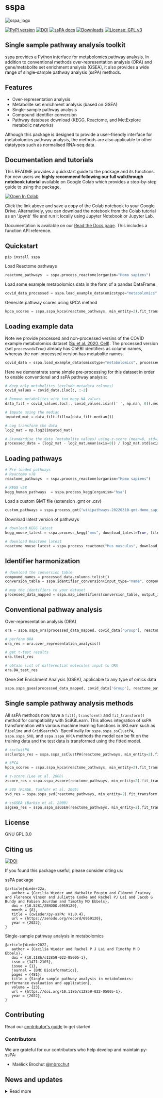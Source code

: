 # sspa
![sspa_logo](sspa_logo.png)

[![PyPI version](https://badge.fury.io/py/sspa.svg)](https://badge.fury.io/py/sspa)
[![DOI](https://zenodo.org/badge/442446643.svg)](https://zenodo.org/badge/latestdoi/442446643)
[![ssPA docs](https://github.com/cwieder/py-sspa/actions/workflows/sspa-docs.yml/badge.svg)](https://cwieder.github.io/py-ssPA/)
[![Downloads](https://pepy.tech/badge/sspa)](https://pepy.tech/project/sspa)
[![License: GPL v3](https://img.shields.io/badge/License-GPLv3-blue.svg)](https://www.gnu.org/licenses/gpl-3.0)

## Single sample pathway analysis toolkit
sspa provides a Python interface for metabolomics pathway analysis. In addition to conventional methods over-representation analysis (ORA) and gene/metabolite set enrichment analysis (GSEA), it also provides a wide range of single-sample pathway analysis (ssPA) methods. 

## Features
- Over-representation analysis
- Metabolite set enrichment analysis (based on GSEA)
- Single-sample pathway analysis
- Compound identifier conversion
- Pathway database download (KEGG, Reactome, and MetExplore metabolic networks)

Although this package is designed to provide a user-friendly interface for metabolomics pathway analysis, the methods are also applicable to other datatypes such as normalised RNA-seq data. 

## Documentation and tutorials
This README provides a quickstart guide to the package and its functions. For new users we **highly recommend following our full walkthrough notebook tutorial** available on Google Colab which provides a step-by-step guide to using the package.

[![Open In Colab](https://colab.research.google.com/assets/colab-badge.svg)](https://colab.research.google.com/drive/1PdJueJkpdkpplE2ieNoO8CKcEmtXF1-x?usp=sharing)

Click the link above and save a copy of the Colab notebook to your Google Drive. Alternatively, you can download the notebook from the Colab tutorial as an '.ipynb' file and run it locally using Jupyter Notebook or Jupyter Lab.

Documentation is available on our [Read the Docs page](https://cwieder.github.io/py-ssPA/). This includes a function API reference. 

## Quickstart
```
pip install sspa
```
Load Reactome pathways
```python
reactome_pathways  = sspa.process_reactome(organism="Homo sapiens")
```

Load some example metabolomics data in the form of a pandas DataFrame:

```python
covid_data_processed = sspa.load_example_data(omicstype="metabolomics", processed=True)
```

Generate pathway scores using kPCA method

```python
kpca_scores = sspa.sspa_kpca(reactome_pathways, min_entity=2).fit_transform(covid_data_processed.iloc[:, :-2])
```

## Loading example data
Note we provide processed and non-processed versins of the COVID example metabolomics dataset ([Su et al. 2020, Cell](https://data.mendeley.com/datasets/tzydswhhb5/5)). The processed version (set `processed=True`) already has ChEBI identifiers as column names, whereas the non-processed version has metabolite names. 

```python
covid_data = sspa.load_example_data(omicstype="metabolomics", processed=False)
```

Here we demonstrate some simple pre-processing for this dataset in order to enable conventional and ssPA pathway analysis:

```python
# Keep only metabolites (exclude metadata columns)
covid_values = covid_data.iloc[:, :-2]

# Remove metabolites with too many NA values
data_filt = covid_values.loc[:, covid_values.isin([' ', np.nan, 0]).mean() < 0.5]

# Impute using the median
imputed_mat = data_filt.fillna(data_filt.median())

# Log transform the data
log2_mat = np.log2(imputed_mat)

# Standardise the data (metabolite values) using z-score (mean=0, std=1) by subtracting the mean and dividing by the standard deviation
processed_data = (log2_mat - log2_mat.mean(axis=0)) / log2_mat.std(axis=0)
```

## Loading pathways 
```python
# Pre-loaded pathways
# Reactome v78
reactome_pathways  = sspa.process_reactome(organism="Homo sapiens")

# KEGG v98
kegg_human_pathways  = sspa.process_kegg(organism="hsa")
```

Load a custom GMT file (extension .gmt or .csv)
```python
custom_pathways = sspa.process_gmt("wikipathways-20220310-gmt-Homo_sapiens.gmt")
```

Download latest version of pathways
```python
# download KEGG latest
kegg_mouse_latest = sspa.process_kegg("mmu", download_latest=True, filepath=".")

# download Reactome latest
reactome_mouse_latest = sspa.process_reactome("Mus musculus", download_latest=True, filepath=".")
```

## Identifier harmonization 
```python
# download the conversion table
compound_names = processed_data.columns.tolist()
conversion_table = sspa.identifier_conversion(input_type="name", compound_list=compound_names)

# map the identifiers to your dataset
processed_data_mapped = sspa.map_identifiers(conversion_table, output_id_type="ChEBI", matrix=processed_data)
```

## Conventional pathway analysis
Over-representation analysis (ORA)
```python
ora = sspa.sspa_ora(processed_data_mapped, covid_data["Group"], reactome_pathways, 0.05, DA_testtype='ttest', custom_background=None)

# perform ORA 
ora_res = ora.over_representation_analysis()

# get t-test results
ora.ttest_res

# obtain list of differential molecules input to ORA
ora.DA_test_res
```

Gene Set Enrichment Analysis (GSEA), applicable to any type of omics data

```python
sspa.sspa_gsea(processed_data_mapped, covid_data['Group'], reactome_pathways)
```

## Single sample pathway analysis methods
All ssPA methods now have a `fit()`, `transform()` and `fit_transform()` method for compatibility with SciKitLearn. This allows integration of ssPA transformation with various machine learning functions in SKLearn such as `Pipeline` and `GridSearchCV`. Specifically for `sspa.sspa_ssClustPA`, `sspa.sspa_SVD`, and `sspa.sspa_KPCA` methods the model can be fit on the training data and the test data is transformed using the fitted model.

```python
# ssclustPA
ssclustpa_res = sspa.sspa_ssClustPA(reactome_pathways, min_entity=2).fit_transform(processed_data_mapped)

# kPCA 
kpca_scores = sspa.sspa_kpca(reactome_pathways, min_entity=2).fit_transform(processed_data_mapped)

# z-score (Lee et al. 2008)
zscore_res = sspa.sspa_zscore(reactome_pathways, min_entity=2).fit_transform(processed_data_mapped)

# SVD (PLAGE, Tomfohr et al. 2005)
svd_res = sspa.sspa_svd(reactome_pathways, min_entity=2).fit_transform(processed_data_mapped)

# ssGSEA (Barbie et al. 2009)
ssgsea_res = sspa.sspa_ssGSEA(reactome_pathways, min_entity=2).fit_transform(processed_data_mapped)
```


## License
GNU GPL 3.0

## Citing us
[![DOI](https://zenodo.org/badge/442446643.svg)](https://zenodo.org/badge/latestdoi/442446643)

If you found this package useful, please consider citing us:

ssPA package
```
@article{Wieder22a,
   author = {Cecilia Wieder and Nathalie Poupin and Clément Frainay and Florence Vinson and Juliette Cooke and Rachel PJ Lai and Jacob G Bundy and Fabien Jourdan and Timothy MD Ebbels},
   doi = {10.5281/ZENODO.6959120},
   month = {8},
   title = {cwieder/py-ssPA: v1.0.4},
   url = {https://zenodo.org/record/6959120},
   year = {2022},
}
```


Single-sample pathway analysis in metabolomics
```
@article{Wieder2022,
   author = {Cecilia Wieder and Rachel P J Lai and Timothy M D Ebbels},
   doi = {10.1186/s12859-022-05005-1},
   issn = {1471-2105},
   issue = {1},
   journal = {BMC Bioinformatics},
   pages = {481},
   title = {Single sample pathway analysis in metabolomics: performance evaluation and application},
   volume = {23},
   url = {https://doi.org/10.1186/s12859-022-05005-1},
   year = {2022},
}

```

## Contributing
Read our [contributor's guide](https://github.com/cwieder/py-ssPA/blob/main/CONTRIBUTING.md) to get started

### Contributors
We are grateful for our contributors who help develop and maintain py-ssPA:
- Maëlick Brochut [@mbrochut](https://github.com/mbrochut)

## News and updates
<details>
<summary>Read more</summary>

### [v1.0.0] - 25/08/23
- Add compatability with SciKitLearn by implementing `fit()`, `transform()` and `fit_transform()` methods for all ssPA methods. This allows integration of ssPA transformation with various machine learning functions in SKLearn such as `Pipeline` and `GridSearchCV`. Specifically for `sspa.sspa_ssClustPA`, `sspa.sspa_SVD`, and `sspa.sspa_KPCA` methods the model can be fit on the training data and the test data is transformed using the fitted model. 
- Fixed ID conversion bug in `sspa.map_identifiers()` due to MetaboAnalyst API URL change

### [v0.2.4] - 04/07/23
Enable the download of multi-omics (ChEBI and UniProt) Reactome pathways for multi-omics integration purposes. Enable `omics_type='multiomics'` to download:
```
reactome_mouse_latest_mo = sspa.process_reactome("Mus musculus", download_latest=True, filepath=".", omics_type='multiomics')
```

### [v0.2.3] - 23/06/23
- @mbrochut Bug fix in KEGG pathway downloader 
- @mbrochut Add tqdm progress bar for long KEGG downloads

### [v0.2.1] - 05/01/23
- Removal of rpy2 dependency for improved compatibility across systems
- Use [GSEApy](https://github.com/zqfang/GSEApy) as backend for GSEA and ssGSEA 
- Minor syntax changes
   - `ora.ttest_res` is now `ora.DA_test_res` (as we can implement t-test or MWU tests)
   - `sspa_fgsea()` is now `sspa_gsea()` and uses gseapy as the backend rather than R fgsea
   - `sspa_gsva()` is temporarily deprecated due to the need for the rpy2 compatability - use the [GSVA R package](https://bioconductor.org/packages/release/bioc/html/GSVA.html)

</details>
<!-- - Allow download of gene/protein pathways from KEGG and Reactome -->